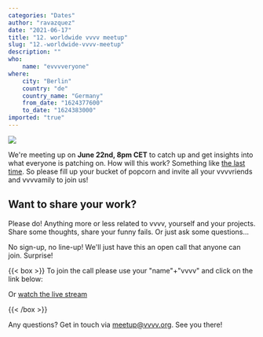 ```yaml
---
categories: "Dates"
author: "ravazquez"
date: "2021-06-17"
title: "12. worldwide vvvv meetup"
slug: "12.-worldwide-vvvv-meetup"
description: ""
who: 
    name: "evvvveryone"
where: 
    city: "Berlin"
    country: "de"
    country_name: "Germany"
    from_date: "1624377600"
    to_date: "1624383000"
imported: "true"
---
```



![](Otter.png) 


We're meeting up on **June 22nd, 8pm CET** to catch up and get insights into what everyone is patching on. How will this work? Something like [the last time](https://www.youtube.com/watch?v=wuDZGIvxR9U). So please fill up your bucket of popcorn and invite all your vvvvriends and vvvvamily to join us!

##  Want to share your work?
Please do! Anything more or less related to vvvv, yourself and your projects. Share some thoughts, share your funny fails. Or just ask some questions...

No sign-up, no line-up! We'll just have this an open call that anyone can join. Surprise!


{{< box >}}
To join the call please use your "name"+"vvvv" and click on the link below:

[](https://us02web.zoom.us/j/88304799231)

Or [watch the live stream](https://www.youtube.com/watch?v=AkInLnC944w)
{{< /box >}}

Any questions? Get in touch via meetup@vvvv.org. See you there!